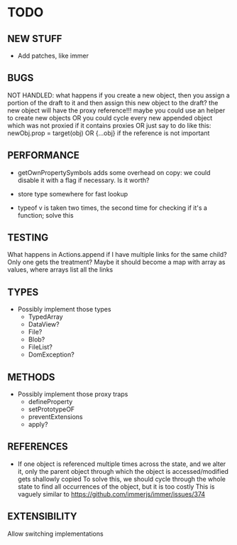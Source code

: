 # TODO

## NEW STUFF

- Add patches, like immer

## BUGS

NOT HANDLED:
what happens if you create a new object, then you assign a portion of the draft to it and then assign this new object to the draft?
the new object will have the proxy reference!!!
maybe you could use an helper to create new objects
OR you could cycle every new appended object which was not proxied if it contains proxies
OR just say to do like this: newObj.prop = target(obj) OR {...obj} if the reference is not important


## PERFORMANCE

- getOwnPropertySymbols adds some overhead on copy: we could disable it with a flag if necessary. Is it worth?

- store type somewhere for fast lookup

- typeof v is taken two times, the second time for checking if it's a function; solve this

## TESTING

What happens in Actions.append if I have multiple links for the same child? Only one gets the treatment? Maybe it should become a map with array as values, where arrays list all the links


## TYPES

- Possibly implement those types
    - TypedArray
    - DataView?
    - File?
    - Blob?
    - FileList?
    - DomException?

## METHODS

- Possibly implement those proxy traps
    - defineProperty
    - setPrototypeOF
    - preventExtensions
    - apply?

## REFERENCES

- If one object is referenced multiple times across the state, and we alter it, only the parent object through which the object is accessed/modified gets shallowly copied
To solve this, we should cycle through the whole state to find all occurrences of the object, but it is too costly
This is vaguely similar to https://github.com/immerjs/immer/issues/374

## EXTENSIBILITY

Allow switching implementations

